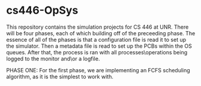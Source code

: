 # cs446-OpSys

This repository contains the simulation projects for CS 446 at UNR.
There will be four phases, each of which building off of the preceeding phase.
The essence of all of the phases is that a configuration file is read it to set up
the simulator. Then a metadata file is read to set up the PCBs within the OS queues.
After that, the process is ran with all processes\operations being logged to the monitor
and\or a logfile. 

PHASE ONE:
For the first phase, we are implementing an FCFS scheduling algorithm,
as it is the simplest to work with. 
